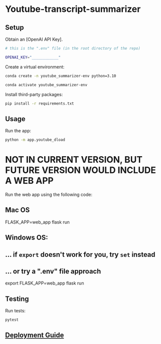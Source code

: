 # Youtube-transcript-summarizer

## Setup

Obtain an [OpenAI API Key]. 

```sh
# this is the ".env" file (in the root directory of the repo)

OPENAI_KEY="____________"
```

Create a virtual environment:

```sh
conda create -n youtube_summarizer-env python=3.10
```

```sh
conda activate youtube_summarizer-env
```

Install third-party packages:

```sh
pip install -r requirements.txt
```

## Usage


Run the app:


```sh
python -m app.youtube_dload
```

# NOT IN CURRENT VERSION, BUT FUTURE VERSION WOULD INCLUDE A WEB APP

Run the web app using the following code: 

## Mac OS
FLASK_APP=web_app flask run

## Windows OS:
## ... if `export` doesn't work for you, try `set` instead
## ... or try a ".env" file approach
export FLASK_APP=web_app
flask run
## Testing

Run tests:

```sh
pytest
```
## [Deployment Guide](/DEPLOYING.md)